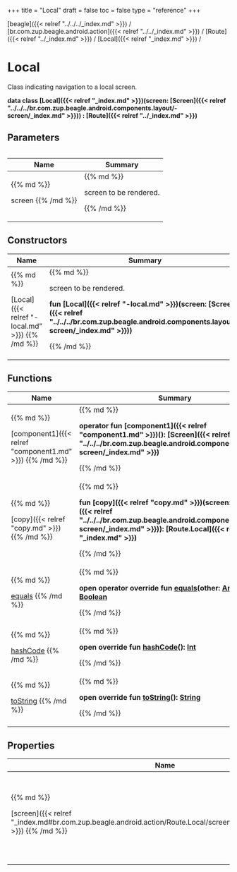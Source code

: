 +++
title = "Local"
draft = false
toc = false
type = "reference"
+++

[beagle]({{< relref "../../../_index.md" >}}) / [br.com.zup.beagle.android.action]({{< relref "../../_index.md" >}}) / [Route]({{< relref "../_index.md" >}}) / [Local]({{< relref "_index.md" >}}) / 



# Local  
  

Class indicating navigation to a local screen.

<b>data class [Local]({{< relref "_index.md" >}})(**screen**: [Screen]({{< relref "../../../br.com.zup.beagle.android.components.layout/-screen/_index.md" >}})) : [Route]({{< relref "../_index.md" >}})</b>   


## Parameters  
<table>
  
  
<table>
  
<thead>
<tr>
<th>
Name  
</th>
<th>
Summary  
</th>
  
</tr>
</thead>
<tbody>
<tr>
<td>
{{% md %}}

screen
{{% /md %}}
</td>
<td>
{{% md %}}



screen to be rendered.


{{% /md %}}
</td>
</tr>

</tbody>
</table>
  
</table>


## Constructors  
<table>
  
<thead>
<tr>
<th>
Name  
</th>
<th>
Summary  
</th>
  
</tr>
</thead>
<tbody>
<tr>
<td>
{{% md %}}

[Local]({{< relref "-local.md" >}})
{{% /md %}}
</td>
<td>
{{% md %}}

  

screen to be rendered.

<b>fun [Local]({{< relref "-local.md" >}})(screen: [Screen]({{< relref "../../../br.com.zup.beagle.android.components.layout/-screen/_index.md" >}}))</b>   

{{% /md %}}
</td>
</tr>

</tbody>
</table>


## Functions  
<table>
  
<thead>
<tr>
<th>
Name  
</th>
<th>
Summary  
</th>
  
</tr>
</thead>
<tbody>
<tr>
<td>
{{% md %}}

[component1]({{< relref "component1.md" >}})
{{% /md %}}
</td>
<td>
{{% md %}}

  
<b>operator fun [component1]({{< relref "component1.md" >}})(): [Screen]({{< relref "../../../br.com.zup.beagle.android.components.layout/-screen/_index.md" >}})</b>  



{{% /md %}}
</td>
</tr>

<tr>
<td>
{{% md %}}

[copy]({{< relref "copy.md" >}})
{{% /md %}}
</td>
<td>
{{% md %}}

  
<b>fun [copy]({{< relref "copy.md" >}})(screen: [Screen]({{< relref "../../../br.com.zup.beagle.android.components.layout/-screen/_index.md" >}})): [Route.Local]({{< relref "_index.md" >}})</b>  



{{% /md %}}
</td>
</tr>

<tr>
<td>
{{% md %}}

[equals](https://kotlinlang.org/api/latest/jvm/stdlib/kotlin/-any/equals.html)
{{% /md %}}
</td>
<td>
{{% md %}}

  
<b>open operator override fun [equals](https://kotlinlang.org/api/latest/jvm/stdlib/kotlin/-any/equals.html)(other: [Any](https://kotlinlang.org/api/latest/jvm/stdlib/kotlin/-any/index.html)?): [Boolean](https://kotlinlang.org/api/latest/jvm/stdlib/kotlin/-boolean/index.html)</b>  



{{% /md %}}
</td>
</tr>

<tr>
<td>
{{% md %}}

[hashCode](https://kotlinlang.org/api/latest/jvm/stdlib/kotlin/-any/hash-code.html)
{{% /md %}}
</td>
<td>
{{% md %}}

  
<b>open override fun [hashCode](https://kotlinlang.org/api/latest/jvm/stdlib/kotlin/-any/hash-code.html)(): [Int](https://kotlinlang.org/api/latest/jvm/stdlib/kotlin/-int/index.html)</b>  



{{% /md %}}
</td>
</tr>

<tr>
<td>
{{% md %}}

[toString](https://kotlinlang.org/api/latest/jvm/stdlib/kotlin/-any/to-string.html)
{{% /md %}}
</td>
<td>
{{% md %}}

  
<b>open override fun [toString](https://kotlinlang.org/api/latest/jvm/stdlib/kotlin/-any/to-string.html)(): [String](https://kotlinlang.org/api/latest/jvm/stdlib/kotlin/-string/index.html)</b>  



{{% /md %}}
</td>
</tr>

</tbody>
</table>


## Properties  
<table>
  
<thead>
<tr>
<th>
Name  
</th>
<th>
Summary  
</th>
  
</tr>
</thead>
<tbody>
<tr>
<td>
{{% md %}}

[screen]({{< relref "_index.md#br.com.zup.beagle.android.action/Route.Local/screen/#/PointingToDeclaration/" >}})
{{% /md %}}
</td>
<td>
{{% md %}}

  

screen to be rendered.

<b>val [screen]({{< relref "_index.md#br.com.zup.beagle.android.action/Route.Local/screen/#/PointingToDeclaration/" >}}): [Screen]({{< relref "../../../br.com.zup.beagle.android.components.layout/-screen/_index.md" >}})</b>   

{{% /md %}}
</td>
</tr>

</tbody>
</table>


